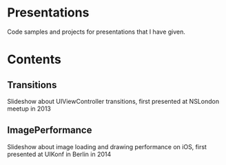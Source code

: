 Presentations
=============

Code samples and projects for presentations that I have given.


Contents
==============

Transitions
------------

Slideshow about UIViewController transitions, first presented at NSLondon meetup in 2013


ImagePerformance
-------------------

Slideshow about image loading and drawing performance on iOS, first presented at UIKonf in Berlin in 2014
